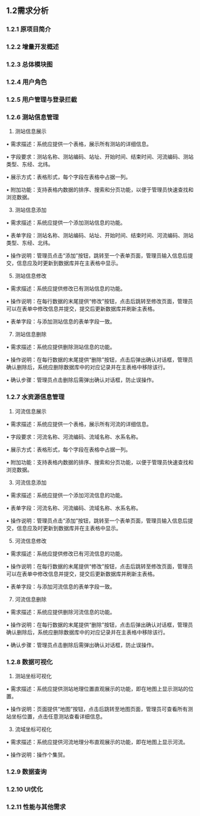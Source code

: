 ## 1.2需求分析
### 1.2.1 原项目简介
### 1.2.2 增量开发概述
### 1.2.3 总体模块图
### 1.2.4 用户角色
### 1.2.5 用户管理与登录拦截
### 1.2.6 测站信息管理

1. 测站信息展示

•	需求描述：系统应提供一个表格，展示所有测站的详细信息。

•	字段要求：测站名称、测站编码、站址、开始时间、结束时间、河流编码、测站类型、东经、北纬。

•	展示方式：表格形式，每个字段在表格中占据一列。

•	附加功能：支持表格内数据的排序、搜索和分页功能，以便于管理员快速查找和浏览数据。

3. 测站信息添加

•	需求描述：系统应提供一个添加测站信息的功能。

•	表单字段：测站名称、测站编码、站址、开始时间、结束时间、河流编码、测站类型、东经、北纬。

•	操作说明：管理员点击“添加”按钮，跳转至一个表单页面，管理员输入信息后提交，信息应及时更新到数据库并在主表格中显示。

5. 测站信息修改

•	需求描述：系统应提供修改已有测站信息的功能。

•	操作说明：在每行数据的末尾提供“修改”按钮，点击后跳转至修改页面，管理员可以在表单中修改信息并提交，提交后更新数据库并刷新主表格。

•	表单字段：与添加测站信息的表单字段一致。

7. 测站信息删除

•	需求描述：系统应提供删除测站信息的功能。

•	操作说明：在每行数据的末尾提供“删除”按钮，点击后弹出确认对话框，管理员确认删除后，系统应删除数据库中的对应记录并在主表格中移除该行。

•	确认步骤：管理员点击删除后需弹出确认对话框，防止误操作。

### 1.2.7 水资源信息管理

1. 河流信息展示

•	需求描述：系统应提供一个表格，展示所有河流的详细信息。

•	字段要求：河流名称、河流编码、流域名称、水系名称。

•	展示方式：表格形式，每个字段在表格中占据一列。

•	附加功能：支持表格内数据的排序、搜索和分页功能，以便于管理员快速查找和浏览数据。

3. 河流信息添加

•	需求描述：系统应提供一个添加河流信息的功能。

•	表单字段：河流名称、河流编码、流域名称、水系名称。

•	操作说明：管理员点击“添加”按钮，跳转至一个表单页面，管理员输入信息后提交，信息应及时更新到数据库并在主表格中显示。

5. 河流信息修改

•	需求描述：系统应提供修改已有河流信息的功能。

•	操作说明：在每行数据的末尾提供“修改”按钮，点击后跳转至修改页面，管理员可以在表单中修改信息并提交，提交后更新数据库并刷新主表格。

•	表单字段：与添加河流信息的表单字段一致。

7. 河流信息删除

•	需求描述：系统应提供删除河流信息的功能。

•	操作说明：在每行数据的末尾提供“删除”按钮，点击后弹出确认对话框，管理员确认删除后，系统应删除数据库中的对应记录并在主表格中移除该行。

•	确认步骤：管理员点击删除后需弹出确认对话框，防止误操作。

### 1.2.8 数据可视化
1. 测站坐标可视化

•	需求描述：系统应提供测站地理位置直观展示的功能，即在地图上显示测站的位置。

•	操作说明：页面提供“地图”按钮，点击后跳转至地图页面，管理员可查看所有测站坐标位置，点击任意测站查看详细信息。

3. 流域坐标可视化

•	需求描述：系统应提供河流地理分布直观展示的功能，即在地图上显示河流。

•	操作说明：操作个集贸。

### 1.2.9 数据查询
### 1.2.10 UI优化
### 1.2.11 性能与其他需求
